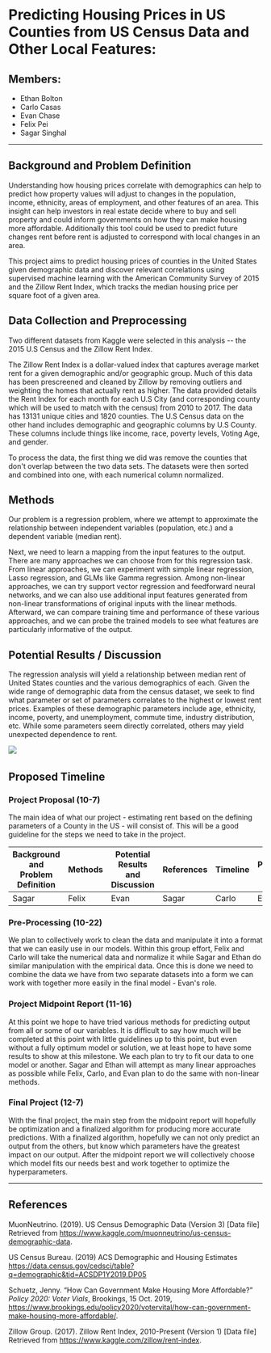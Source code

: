 # Predicting Housing Prices in US Counties from US Census Data and Other Local Features:
## Members:
- Ethan Bolton
- Carlo Casas
- Evan Chase
- Felix Pei
- Sagar Singhal

---

## Background and Problem Definition
Understanding how housing prices correlate with demographics can help to predict how property values will adjust to changes in the population, income, ethnicity, areas of employment, and other features of an area. This insight can help investors in real estate decide where to buy and sell property and could inform governments on how they can make housing more affordable. Additionally this tool could be used to predict future changes rent before rent is adjusted to correspond with local changes in an area.

This project aims to predict housing prices of counties in the United States given demographic data and discover relevant correlations using supervised machine learning with the American Community Survey of 2015 and the Zillow Rent Index, which tracks the median housing price per square foot of a given area.

## Data Collection and Preprocessing
Two different datasets from Kaggle were selected in this analysis -- the 2015 U.S Census and the Zillow Rent Index. 

The Zillow Rent Index is a dollar-valued index that captures average market rent for a given demographic and/or geographic group. Much of this data has been prescreened and cleaned by Zillow by removing outliers and weighting the homes that actually rent as higher. The data provided details the Rent Index for each month for each U.S City (and corresponding county which will be used to match with the census) from 2010 to 2017. The data has 13131 unique cities and 1820 counties. The U.S Census data on the other hand includes demographic and geographic columns by U.S County. These columns include things like income, race, poverty levels, Voting Age, and gender.

To process the data, the first thing we did was remove the counties that don't overlap between the two data sets. The datasets were then sorted and combined into one, with each numerical column normalized.

## Methods
Our problem is a regression problem, where we attempt to approximate the relationship between independent variables (population, etc.) and a dependent variable (median rent).

Next, we need to learn a mapping from the input features to the output. There are many approaches we can choose from for this regression task. From linear approaches, we can experiment with simple linear regression, Lasso regression, and GLMs like Gamma regression. Among non-linear approaches, we can try support vector regression and feedforward neural networks, and we can also use additional input features generated from non-linear transformations of original inputs with the linear methods. Afterward, we can compare training time and performance of these various approaches, and we can probe the trained models to see what features are particularly informative of the output.

## Potential Results / Discussion
The regression analysis will yield a relationship between median rent of United States counties and the various demographics of each. Given the wide range of demographic data from the census dataset, we seek to find what parameter or set of parameters correlates to the highest or lowest rent prices. Examples of these demographic parameters include age, ethnicity, income, poverty, and unemployment, commute time, industry distribution, etc. While some parameters seem directly correlated, others may yield unexpected dependence to rent. 

![](/assets/results/Ridge_NoForward.png)
![]()

## Proposed Timeline
### Project Proposal (10-7)

The main idea of what our project - estimating rent based on the defining parameters of a County in the US - will consist of. This will be a good guideline for the steps we need to take in the project.

| Background and Problem Definition | Methods | Potential Results and Discussion | References | Timeline | Proposal Video |
| --------------------------------- | ------- | -------------------------------- | ---------- | -------- | -------------- |
| Sagar | Felix | Evan | Sagar | Carlo | Ethan |

### Pre-Processing (10-22)
We plan to collectively work to clean the data and manipulate it into a format that we can easily use in our models. Within this group effort, Felix and Carlo will take the numerical data and normalize it while Sagar and Ethan do similar manipulation with the empirical data. Once this is done we need to combine the data we have from two separate datasets into a form we can work with together more easily in the final model - Evan's role. 

### Project Midpoint Report (11-16)
At this point we hope to have tried various methods for predicting output from all or some of our variables. It is difficult to say how much will be completed at this point with little guidelines up to this point, but even without a fully optimum model or solution, we at least hope to have some results to show at this milestone. We each plan to try to fit our data to one model or another. Sagar and Ethan will attempt as many linear approaches as possible while Felix, Carlo, and Evan plan to do the same with non-linear methods. 

### Final Project (12-7)
With the final project, the main step from the midpoint report will hopefully be optimization and a finalized algorithm for producing more accurate predictions. With a finalized algorithm, hopefully we can not only predict an output from the others, but know which parameters have the greatest impact on our output. After the midpoint report we will collectively choose which model fits our needs best and work together to optimize the hyperparameters. 

---

## References
MuonNeutrino. (2019). US Census Demographic Data (Version 3) [Data file] Retrieved from https://www.kaggle.com/muonneutrino/us-census-demographic-data.

US Census Bureau. (2019) ACS Demographic and Housing Estimates https://data.census.gov/cedsci/table?q=demographic&tid=ACSDP1Y2019.DP05

Schuetz, Jenny. “How Can Government Make Housing More Affordable?” *Policy 2020: Voter Vials*, Brookings, 15 Oct. 2019, https://www.brookings.edu/policy2020/votervital/how-can-government-make-housing-more-affordable/.

Zillow Group. (2017). Zillow Rent Index, 2010-Present (Version 1) [Data file] Retrieved from https://www.kaggle.com/zillow/rent-index.
